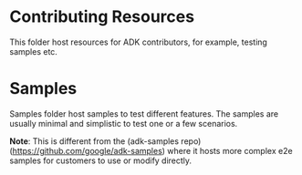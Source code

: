 # Contributing Resources

This folder host resources for ADK contributors, for example, testing samples etc.

# Samples

Samples folder host samples to test different features. The samples are usually minimal and simplistic to test one or a few scenarios.

**Note**: This is different from the (adk-samples repo)(https://github.com/google/adk-samples) where it hosts more complex e2e samples for customers to use or modify directly.
